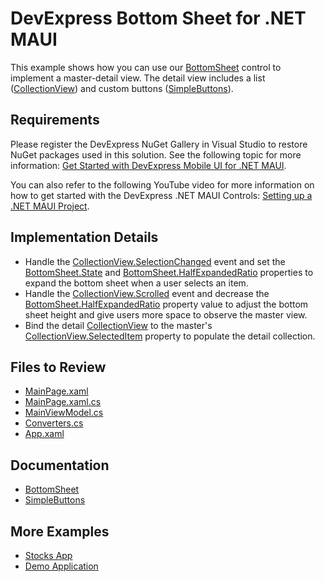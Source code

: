 <!-- default badges list -->
<!-- default badges end -->
# DevExpress Bottom Sheet for .NET MAUI

This example shows how you can use our [BottomSheet](https://docs.devexpress.com/MAUI/DevExpress.Maui.Controls.BottomSheet?v=23.1) control to implement a master-detail view. The detail view includes a list ([CollectionView](https://learn.microsoft.com/en-us/dotnet/maui/user-interface/controls/collectionview/?view=net-maui-7.0)) and custom buttons ([SimpleButtons](https://docs.devexpress.com/Maui/DevExpress.Maui.Controls.SimpleButton)).

## Requirements

Please register the DevExpress NuGet Gallery in Visual Studio to restore NuGet packages used in this solution. See the following topic for more information: [Get Started with DevExpress Mobile UI for .NET MAUI](https://docs.devexpress.com/MAUI/403249/get-started).

You can also refer to the following YouTube video for more information on how to get started with the DevExpress .NET MAUI Controls: [Setting up a .NET MAUI Project](https://www.youtube.com/watch?v=juJvl5UicIQ).

## Implementation Details

* Handle the [CollectionView.SelectionChanged](https://learn.microsoft.com/en-us/dotnet/api/microsoft.maui.controls.selectableitemsview.selectionchanged?view=net-maui-7.0) event and set the [BottomSheet.State](https://docs.devexpress.com/Maui/DevExpress.Maui.Controls.BottomSheet.State?v=23.1) and [BottomSheet.HalfExpandedRatio](https://docs.devexpress.com/Maui/DevExpress.Maui.Controls.BottomSheet.HalfExpandedRatio?v=23.1) properties to expand the bottom sheet when a user selects an item.
* Handle the [CollectionView.Scrolled](https://learn.microsoft.com/en-us/dotnet/api/microsoft.maui.controls.itemsview.scrolled?view=net-maui-7.0) event and decrease the [BottomSheet.HalfExpandedRatio](https://docs.devexpress.com/MAUI/DevExpress.Maui.Controls.BottomSheet.HalfExpandedRatio?v=23.1) property value to adjust the bottom sheet height and give users more space to observe the master view.
* Bind the detail [CollectionView](https://learn.microsoft.com/en-us/dotnet/maui/user-interface/controls/collectionview/?view=net-maui-7.0) to the master's  [CollectionView.SelectedItem](https://learn.microsoft.com/en-us/dotnet/api/microsoft.maui.controls.selectableitemsview.selecteditem?view=net-maui-7.0) property to populate the detail collection.

## Files to Review

<!-- default file list -->
* [MainPage.xaml](./CS/MainPage.xaml)
* [MainPage.xaml.cs](./CS/MainPage.xaml.cs)
* [MainViewModel.cs](./CS/MainViewModel.cs)
* [Converters.cs](./CS/Converters.cs)
* [App.xaml](./CS/App.xaml)
<!-- default file list end -->

## Documentation

- [BottomSheet](https://docs.devexpress.com/MAUI/DevExpress.Maui.Controls.BottomSheet?v=23.1)
- [SimpleButtons](https://docs.devexpress.com/Maui/DevExpress.Maui.Controls.SimpleButton)

## More Examples

* [Stocks App](https://github.com/DevExpress-Examples/maui-stocks-mini)
* [Demo Application](https://github.com/DevExpress-Examples/maui-demo-app)
